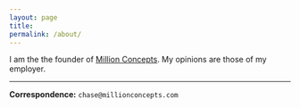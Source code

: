```yaml
---
layout: page
title:
permalink: /about/
---
```


I am the the founder of [Million Concepts](http://www.millionconcepts.com). My opinions are those of my employer.

---

**Correspondence:** `chase@millionconcepts.com`
